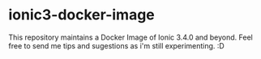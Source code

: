 # ionic3-docker-image
This repository maintains a Docker Image of Ionic 3.4.0 and beyond. Feel free to send me tips and sugestions as i'm still experimenting. :D
